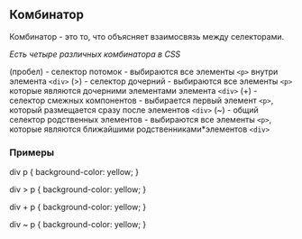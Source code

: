 ## Комбинатор
Комбинатор - это то, что объясняет взаимосвязь между селекторами.

*Есть четыре различных комбинатора в CSS*

(пробел) - селектор потомок - выбираются все элементы `<p>` внутри элемента `<div>`
(>) - селектор дочерний - выбираются все элементы `<p>` которые являются дочерними элементами элемента `<div>`
(+) - селектор смежных компонентов - выбирается первый элемент `<p>`, который размещается сразу после элементов `<div>`
(~) - общий селектор родственных элементов -  выбираются все элементы `<p>`, которые являются ближайшими родственниками*элементов `<div>`

### Примеры


div  p {
    background-color: yellow;
}


div > p {
    background-color: yellow;
}


div + p {
    background-color: yellow;
}

 
div ~ p {
    background-color: yellow;
}